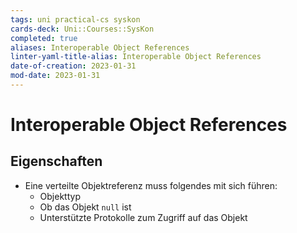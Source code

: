 ```yaml
---
tags: uni practical-cs syskon
cards-deck: Uni::Courses::SysKon
completed: true
aliases: Interoperable Object References
linter-yaml-title-alias: Interoperable Object References
date-of-creation: 2023-01-31
mod-date: 2023-01-31
---
```


# Interoperable Object References

## Eigenschaften
- Eine verteilte Objektreferenz muss folgendes mit sich führen:
	- Objekttyp
	- Ob das Objekt `null` ist
	- Unterstützte Protokolle zum Zugriff auf das Objekt